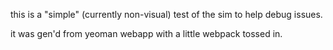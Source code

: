 this is a "simple" (currently non-visual) test of the sim to help debug issues.

it was gen'd from yeoman webapp with a little webpack tossed in.
